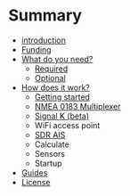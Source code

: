 # Summary

* [introduction](README.md)
* [Funding](funding.md)
* [What do you need?](what_do_you_need.md)
   * [Required](required.md)
   * [Optional](optional.md)
* [How does it work?](how_does_it_work.md)
   * [Getting started](getting_started.md)
   * [NMEA 0183 Multiplexer](nmea_multiplexer..md)
   * [Signal K (beta)](signal_k.md)
   * WiFi access point
   * [SDR AIS](sdr_ais.md)
   * Calculate
   * Sensors
   * Startup
* [Guides](guides.md)
* [License](license.md)

